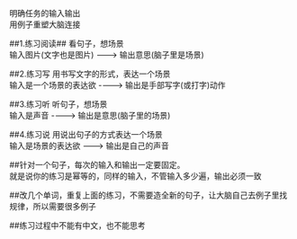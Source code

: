 明确任务的输入输出  
用例子重塑大脑连接
   
##1.练习阅读##
看句子，想场景  
输入图片(文字也是图片)  --->   输出意思(脑子里是场景)

##2.练习写
用书写文字的形式，表达一个场景  
输入是一个场景的表达欲 ---->   输出是手部写字(或打字)动作

##3.练习听
听句子，想场景  
输入是声音             ---->   输出是意思(脑子里的场景)  

##4.练习说
用说出句子的方式表达一个场景  
输入是场景的表达欲     --->  输出是自己的声音

##针对一个句子，每次的输入和输出一定要固定。  
就是说你的练习是幂等的，同样的输入，不管输入多少遍，输出必须一致

##改几个单词，重复上面的练习，不需要造全新的句子，让大脑自己去例子里找规律，所以需要很多例子

##练习过程中不能有中文，也不能思考

